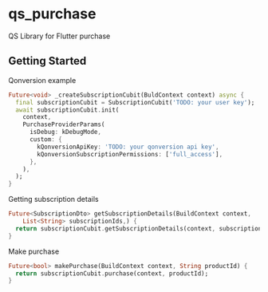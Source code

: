 # qs_purchase

QS Library for Flutter purchase

## Getting Started

Qonversion example

```dart
Future<void> _createSubscriptionCubit(BuldContext context) async {
  final subscriptionCubit = SubscriptionCubit('TODO: your user key');
  await subscriptionCubit.init(
    context,
    PurchaseProviderParams(
      isDebug: kDebugMode,
      custom: {
        kQonversionApiKey: 'TODO: your qonversion api key',
        kQonversionSubscriptionPermissions: ['full_access'],
      },
    ),
  );
}
```

Getting subscription details

```dart
Future<SubscriptionDto> getSubscriptionDetails(BuildContext context,
    List<String> subscriptionIds,) {
  return subscriptionCubit.getSubscriptionDetails(context, subscriptionIds);
}
```

Make purchase

```dart
Future<bool> makePurchase(BuildContext context, String productId) {
  return subscriptionCubit.purchase(context, productId);
}
```